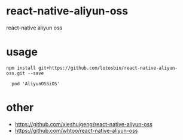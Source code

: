 # react-native-aliyun-oss
react-native aliyun oss

# usage
```
npm install git+https://github.com/lotosbin/react-native-aliyun-oss.git --save
```
```Podfile
  pod 'AliyunOSSiOS'
```

# other
- https://github.com/xieshuigeng/react-native-aliyun-oss
- https://github.com/whtoo/react-native-aliyun-oss
